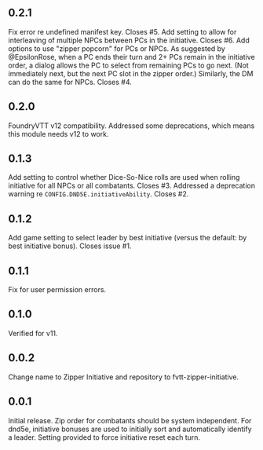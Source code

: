 ## 0.2.1
Fix error re undefined manifest key. Closes #5.
Add setting to allow for interleaving of multiple NPCs between PCs in the initiative. Closes #6.
Add options to use "zipper popcorn" for PCs or NPCs. As suggested by @EpsilonRose, when a PC ends their
turn and 2+ PCs remain in the initiative order, a dialog allows the PC to select from remaining PCs to go next.
(Not immediately next, but the next PC slot in the zipper order.) Similarly, the DM can do the same for NPCs. Closes #4.

## 0.2.0
FoundryVTT v12 compatibility. Addressed some deprecations, which means this module needs v12 to work.

## 0.1.3
Add setting to control whether Dice-So-Nice rolls are used when rolling initiative for all NPCs or all combatants. Closes #3.
Addressed a deprecation warning re `CONFIG.DND5E.initiativeAbility`. Closes #2.

## 0.1.2
Add game setting to select leader by best initiative (versus the default: by best initiative bonus). Closes issue #1.

## 0.1.1
Fix for user permission errors.

## 0.1.0
Verified for v11.

## 0.0.2
Change name to Zipper Initiative and repository to fvtt-zipper-initiative.

## 0.0.1

Initial release. Zip order for combatants should be system independent. For dnd5e, initiative bonuses are used to initially sort and automatically identify a leader. Setting provided to force initiative reset each turn.

